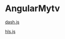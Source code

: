 # AngularMytv

[dash.js](https://github.com/Dash-Industry-Forum/dash.js)

[hls.js](https://github.com/video-dev/hls.js)

